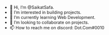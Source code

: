- 👋 Hi, I’m @SaikatSafa.
- 👀 I’m interested in building projects.
- 🌱 I’m currently learning Web Development.
- 💞️ I’m looking to collaborate on projects.
- 📫 How to reach me on discord: Dot.Com#0010

<!---
SaikatSafa/SaikatSafa is a ✨ special ✨ repository because its `README.md` (this file) appears on your GitHub profile.
You can click the Preview link to take a look at your changes.
--->
